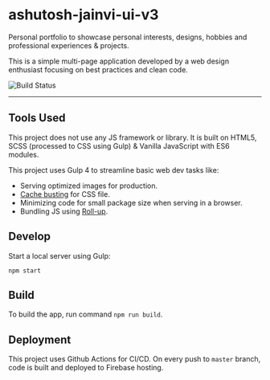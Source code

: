 # ashutosh-jainvi-ui-v3

Personal portfolio to showcase personal interests, designs, hobbies and professional experiences & projects.

This is a simple multi-page application developed by a web design enthusiast focusing on best practices and clean code.

![Build Status](https://github.com/ashujainvi/ashutoshjainvi-ui-3/workflows/Firebase%20Deploy/badge.svg)

---

## Tools Used

This project does not use any JS framework or library. It is built on HTML5, SCSS (processed to CSS using Gulp) & Vanilla JavaScript with ES6 modules.

This project uses Gulp 4 to streamline basic web dev tasks like:

-   Serving optimized images for production.
-   [Cache busting](https://www.keycdn.com/support/what-is-cache-busting) for CSS file.
-   Minimizing code for small package size when serving in a browser.
-   Bundling JS using [Roll-up](https://blog.openreplay.com/the-ultimate-guide-to-getting-started-with-the-rollup-js-javascript-bundler).

## Develop

Start a local server using Gulp:

```
npm start
```

## Build

To build the app, run command `npm run build`.

## Deployment

This project uses Github Actions for CI/CD. On every push to `master` branch, code is built and deployed to Firebase hosting.
